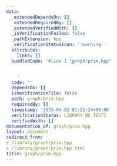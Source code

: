 ```yaml
---
data:
  _extendedDependsOn: []
  _extendedRequiredBy: []
  _extendedVerifiedWith: []
  _isVerificationFailed: false
  _pathExtension: hpp
  _verificationStatusIcon: ':warning:'
  attributes:
    links: []
  bundledCode: '#line 1 "graph/prim.hpp"


    '
  code: ''
  dependsOn: []
  isVerificationFile: false
  path: graph/prim.hpp
  requiredBy: []
  timestamp: '2025-04-02 01:21:24+09:00'
  verificationStatus: LIBRARY_NO_TESTS
  verifiedWith: []
documentation_of: graph/prim.hpp
layout: document
redirect_from:
- /library/graph/prim.hpp
- /library/graph/prim.hpp.html
title: graph/prim.hpp
---
```

